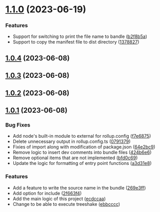 # [1.1.0](https://github.com/mato533/rollup-plugin-gas/compare/v1.0.4...v1.1.0) (2023-06-19)

### Features

- Support for switching to print the file name to bandle ([b2f8b5a](https://github.com/mato533/rollup-plugin-gas/commit/b2f8b5a7167e5066759ee6ed1e6ed5217a9079a4))
- Support to copy the manifest file to dist directory ([1378827](https://github.com/mato533/rollup-plugin-gas/commit/1378827238f4e1a09b0b3dda2f3af57701899d39))

## [1.0.4](https://github.com/mato533/rollup-plugin-gas/compare/v1.0.3...v1.0.4) (2023-06-08)

## [1.0.3](https://github.com/mato533/rollup-plugin-gas/compare/v1.0.2...v1.0.3) (2023-06-08)

## [1.0.2](https://github.com/mato533/rollup-plugin-gas/compare/v1.0.1...v1.0.2) (2023-06-08)

## [1.0.1](https://github.com/mato533/rollup-plugin-gas/compare/ecdccaa9c6d72f2c04ee1d8aa65194655addf6aa...v1.0.1) (2023-06-08)

### Bug Fixes

- Add node's built-in module to external for rollup.config ([f7e6875](https://github.com/mato533/rollup-plugin-gas/commit/f7e687592808088aece1a86f9c2235e33e1f2167))
- Delete unnecessary output in rollup.config.ts ([0791379](https://github.com/mato533/rollup-plugin-gas/commit/0791379909def594e65017c2082472b0d04c5a2e))
- Fixies of import along with modification of package.json ([64e2bc9](https://github.com/mato533/rollup-plugin-gas/commit/64e2bc97863d1310d175a5fa97e4aaeb55ef343a))
- Remove logic to insert dev comments into bundle files ([424b6e6](https://github.com/mato533/rollup-plugin-gas/commit/424b6e62c71569641be78642fb4cf1c57ff533e4))
- Remove optional items that are not implemented ([bfd0c69](https://github.com/mato533/rollup-plugin-gas/commit/bfd0c6936c88e1772f532aaa8ec4780bf548ecec))
- Update the logic for formatting of entry point functions ([a3d31e8](https://github.com/mato533/rollup-plugin-gas/commit/a3d31e83efb79f5cba6d0d52e4c421b376266c36))

### Features

- Add a feature to write the source name in the bundle ([269e3ff](https://github.com/mato533/rollup-plugin-gas/commit/269e3ff05fb84b643bce3c5b2b86b56d94e6e202))
- Add option for include ([2f663f4](https://github.com/mato533/rollup-plugin-gas/commit/2f663f4e40dc31f4f408cadb412cd6080cfbdb07))
- Add the main logic of this project ([ecdccaa](https://github.com/mato533/rollup-plugin-gas/commit/ecdccaa9c6d72f2c04ee1d8aa65194655addf6aa))
- Change to be able to execute treeshake ([ebbcccc](https://github.com/mato533/rollup-plugin-gas/commit/ebbcccc92fc0eb50c378e74bedafd6769f974f79))
